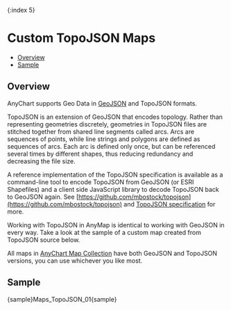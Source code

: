 {:index 5}

# Custom TopoJSON Maps

* [Overview](#overview)
* [Sample](#sample)

## Overview

AnyChart supports Geo Data in [GeoJSON](Custom_GeoJson_Maps) and TopoJSON formats.

TopoJSON is an extension of GeoJSON that encodes topology. Rather than representing geometries discretely, geometries in TopoJSON files are stitched together from shared line segments called arcs. Arcs are sequences of points, while line strings and polygons are defined as sequences of arcs. Each arc is defined only once, but can be referenced several times by different shapes, thus reducing redundancy and decreasing the file size. 

A reference implementation of the TopoJSON specification is available as a command-line tool to encode TopoJSON from GeoJSON (or ESRI Shapefiles) and a client side JavaScript library to decode TopoJSON back to GeoJSON again. 
See [https://github.com/mbostock/topojson](https://github.com/mbostock/topojson) and [TopoJSON specification](https://github.com/topojson/topojson-specification/blob/master/README.md) for more.

Working with TopoJSON in AnyMap is identical to working with GeoJSON in every way. Take a look at the sample of a custom map created from TopoJSON source below. 

All maps in [AnyChart Map Collection](https://cdn.anychart.com/#map-collection) have both GeoJSON and TopoJSON versions, you can use whichever you like most.

## Sample

{sample}Maps\_TopoJSON\_01{sample}

